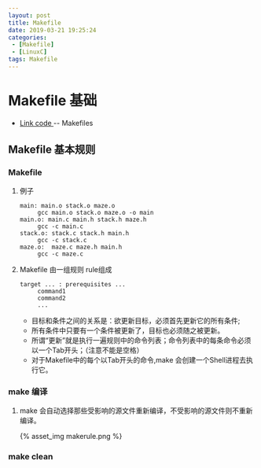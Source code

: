 ```yaml
---
layout: post
title: Makefile
date: 2019-03-21 19:25:24
categories: 
 - [Makefile]
 - [LinuxC]
tags: Makefile
---
```


# Makefile 基础

+ [ Link code ](https://github.com/quronghui/LinuxC.git) -- Makefiles

## Makefile 基本规则

### Makefile

1. 例子

   ```
   main: main.o stack.o maze.o
   		gcc main.o stack.o maze.o -o main
   main.o: main.c main.h stack.h maze.h
   		gcc -c main.c
   stack.o: stack.c stack.h main.h
   		gcc -c stack.c
   maze.o:	maze.c maze.h main.h
   		gcc -c maze.c
   ```

2. Makefile 由一组规则 rule组成

   ```
   target ... : prerequisites ...
   		command1
   		command2
   		...
   ```

   - 目标和条件之间的关系是：欲更新目标，必须首先更新它的所有条件;
   - 所有条件中只要有一个条件被更新了，目标也必须随之被更新。
   - 所谓“更新”就是执行一遍规则中的命令列表；命令列表中的每条命令必须以一个Tab开头；（注意不能是空格）
   - 对于Makefile中的每个以Tab开头的命令,make 会创建一个Shell进程去执行它。

### make 编译

1. make 会自动选择那些受影响的源文件重新编译，不受影响的源文件则不重新编译。

   {% asset_img makerule.png %}

### make clean